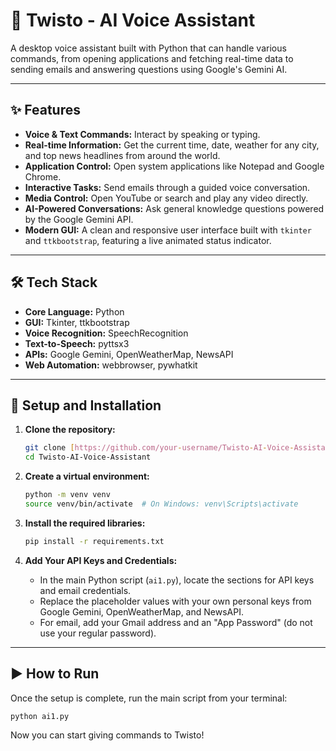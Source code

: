 
# 🤖 Twisto - AI Voice Assistant

A desktop voice assistant built with Python that can handle various commands, from opening applications and fetching real-time data to sending emails and answering questions using Google's Gemini AI.



---

## ✨ Features

* **Voice & Text Commands:** Interact by speaking or typing.
* **Real-time Information:** Get the current time, date, weather for any city, and top news headlines from around the world.
* **Application Control:** Open system applications like Notepad and Google Chrome.
* **Interactive Tasks:** Send emails through a guided voice conversation.
* **Media Control:** Open YouTube or search and play any video directly.
* **AI-Powered Conversations:** Ask general knowledge questions powered by the Google Gemini API.
* **Modern GUI:** A clean and responsive user interface built with `tkinter` and `ttkbootstrap`, featuring a live animated status indicator.

---

## 🛠️ Tech Stack

-   **Core Language:** Python
-   **GUI:** Tkinter, ttkbootstrap
-   **Voice Recognition:** SpeechRecognition
-   **Text-to-Speech:** pyttsx3
-   **APIs:** Google Gemini, OpenWeatherMap, NewsAPI
-   **Web Automation:** webbrowser, pywhatkit

---

## 🚀 Setup and Installation

1.  **Clone the repository:**
    ```bash
    git clone [https://github.com/your-username/Twisto-AI-Voice-Assistant.git](https://github.com/your-username/Twisto-AI-Voice-Assistant.git)
    cd Twisto-AI-Voice-Assistant
    ```

2.  **Create a virtual environment:**
    ```bash
    python -m venv venv
    source venv/bin/activate  # On Windows: venv\Scripts\activate
    ```

3.  **Install the required libraries:**
    ```bash
    pip install -r requirements.txt
    ```

4.  **Add Your API Keys and Credentials:**
    * In the main Python script (`ai1.py`), locate the sections for API keys and email credentials.
    * Replace the placeholder values with your own personal keys from Google Gemini, OpenWeatherMap, and NewsAPI.
    * For email, add your Gmail address and an "App Password" (do not use your regular password).

---

## ▶️ How to Run

Once the setup is complete, run the main script from your terminal:

```bash
python ai1.py
```

Now you can start giving commands to Twisto!
